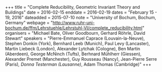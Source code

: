 +++
title = "Complete Reducibility, Geometric Invariant Theory and Buildings"
date = 2016-02-15
enddate = 2016-02-19
dates = "February 15 - 19, 2016"
dateadded = 2015-07-10
note = "University of Bochum, Bochum, Germany"
webpage = "http://www.ruhr-uni-bochum.de/ffm/Lehrstuehle/Lehrstuhl-VI/complete_reducibility.html"
organisers = "Michael Bate, Oliver Goodbourn, Gerhard Röhrle, David Stewart"
speakers = "Pierre-Emmanuel Caprace (Louvain-la-Neuve), Stephen Donkin (York), Bernhard Leeb (Munich), Paul Levy (Lancaster), Martin Liebeck (London), Alexander Lytchak (Cologne), Ben Martin (Aberdeen), George McNinch (Tufts), Berhnard Mühlherr (Giessen), Alexander Premet (Manchester), Guy Rousseau (Nancy), Jean-Pierre Serre (Paris)*, Donna Testerman (Lausanne)*, Adam Thomas (Cambridge)"
+++
